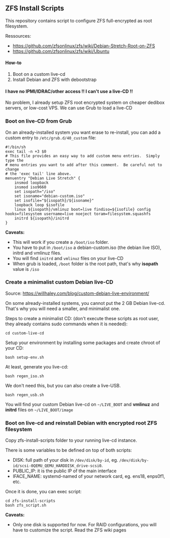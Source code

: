 ## ZFS Install Scripts

This repository contains script to configure ZFS full-encrypted as root filesystem.

Ressources:

* https://github.com/zfsonlinux/zfs/wiki/Debian-Stretch-Root-on-ZFS
* https://github.com/zfsonlinux/zfs/wiki/Ubuntu

#### How-to

1. Boot on a custom live-cd
2. Install Debian and ZFS with debootstrap

#### I have no IPMI/IDRAC/other access !! I can't use a live-CD !!

No problem, I already setup ZFS root encrypted system on cheaper dedibox servers, or low-cost VPS. We can use Grub to load a live-CD

### Boot on live-CD from Grub

On an already-installed system you want erase to re-install, you can add a custom entry to `/etc/grub.d/40_custom` file:

```
#!/bin/sh
exec tail -n +3 $0
# This file provides an easy way to add custom menu entries.  Simply type the
# menu entries you want to add after this comment.  Be careful not to change
# the 'exec tail' line above.
menuentry "Debian Live Stretch" {
    insmod loopback
    insmod iso9660
    set isopath="/iso"
    set isoname="debian-custom.iso"
    set isofile="${isopath}/${isoname}"
    loopback loop $isofile
    linux ${isopath}/vmlinuz boot=live findiso=${isofile} config hooks=filesystem username=live noeject toram=filesystem.squashfs
    initrd ${isopath}/initrd
}
```

**Caveats:** 

* This will work if you create a `/boot/iso` folder.
* You have to put in `/boot/iso` a debian-custom.iso (the debian live ISO), initrd and vmlinuz files.
* You will find `initrd` and `vmlinuz` files on your live-CD
* When grub is loaded, `/boot` folder is the root path, that's why **isopath** value is `/iso`

### Create a minimalist custom Debian live-CD

Source: https://willhaley.com/blog/custom-debian-live-environment/

On some already-installed systems, you cannot put the 2 GB Debian live-cd. That's why you will need a smaller, and minimalist one.

Steps to create a minimalist CD: (don't execute these scripts as root user, they already contains sudo commands when it is needed):

    cd custom-live-cd

Setup your environment by installing some packages and create chroot of your CD:

    bash setup-env.sh

At least, generate you live-cd:

    bash regen_iso.sh

We don't need this, but you can also create a live-USB.

    bash regen_usb.sh

You will find your custom Debian live-cd on `~/LIVE_BOOT` and **vmlinuz** and **initrd** files on `~/LIVE_BOOT/image`

### Boot on live-cd and reinstall Debian with encrypted root ZFS filesystem

Copy zfs-install-scripts folder to your running live-cd instance.

There is some variables to be defined on top of both scripts:

* DISK: full path of your disk in `/dev/disk/by-id`, eg. `/dev/disk/by-id/scsi-0QEMU_QEMU_HARDDISK_drive-scsi0`. 
* PUBLIC_IP: it is the public IP of the main interface
* IFACE_NAME: systemd-named of your network card, eg. ens18, enps0f1, etc.

Once it is done, you can exec script:

    cd zfs-install-scripts
    bash zfs_script.sh

**Caveats:**

* Only one disk is supported for now. For RAID configurations, you will have to customize the script. Read the ZFS wiki pages
